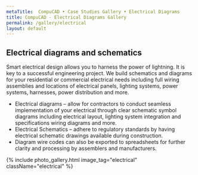 ```yaml
---
metaTitle:  CompuCAD • Case Studies Gallery • Electrical Diagrams
title: CompuCAD - Electrical Diagrams Gallery
permalink: /gallery/electrical
layout: default
---
```


## Electrical diagrams and schematics

Smart electrical design allows you to harness the power of lightning. It is key to a successful engineering project. We build schematics and diagrams for your residential or commercial electrical needs including full wiring assemblies and locations of electrical panels, lighting systems, power systems, harnesses, power distribution and more. 

 - Electrical diagrams – allow for contractors to conduct seamless implementation of your electrical through clear schematic symbol diagrams including electrical layout, lighting system integration and specifications wiring diagrams and more.  
 - Electrical Schematics – adhere to regulatory standards by having electrical schematic drawings available during construction. 
 - Diagram wire codes can also be exported to spreadsheets for further clarity and processing by assemblers and manufacturers. 
 
{% include photo_gallery.html image_tag="electrical" className="electrical" %}